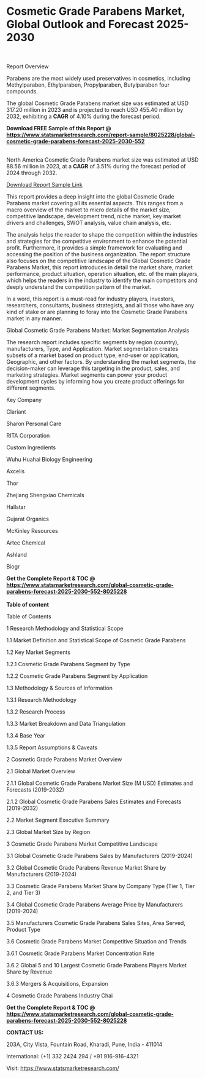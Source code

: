 <h1>Cosmetic Grade Parabens Market, Global Outlook and Forecast 2025-2030</h1><br/><p>Report Overview</p><p>
 
 Parabens are the most widely used preservatives in cosmetics, including Methylparaben, Ethylparaben, Propylparaben, Butylparaben four compounds.</p><p>
 
 The global Cosmetic Grade Parabens market size was estimated at USD 317.20 million in 2023 and is projected to reach USD 455.40 million by 2032, exhibiting a <strong>CAGR</strong> of 4.10% during the forecast period.</p><div><b>Download FREE Sample of this Report @ <a href="https://www.statsmarketresearch.com/download-free-sample/8025228/global-cosmetic-grade-parabens-forecast-2025-2030-552">https://www.statsmarketresearch.com/report-sample/8025228/global-cosmetic-grade-parabens-forecast-2025-2030-552</a></b></div><br><p>
 
 North America Cosmetic Grade Parabens market size was estimated at USD 88.56 million in 2023, at a <strong>CAGR</strong> of 3.51% during the forecast period of 2024 through 2032.</p><p><a href="https://www.statsmarketresearch.com/download-free-sample/8025228/global-cosmetic-grade-parabens-forecast-2025-2030-552">Download Report Sample Link</a></p><p>
 
 This report provides a deep insight into the global Cosmetic Grade Parabens market covering all its essential aspects. This ranges from a macro overview of the market to micro details of the market size, competitive landscape, development trend, niche market, key market drivers and challenges, SWOT analysis, value chain analysis, etc.</p><p>
 
 The analysis helps the reader to shape the competition within the industries and strategies for the competitive environment to enhance the potential profit. Furthermore, it provides a simple framework for evaluating and accessing the position of the business organization. The report structure also focuses on the competitive landscape of the Global Cosmetic Grade Parabens Market, this report introduces in detail the market share, market performance, product situation, operation situation, etc. of the main players, which helps the readers in the industry to identify the main competitors and deeply understand the competition pattern of the market.</p><p>In a word, this report is a must-read for industry players, investors, researchers, consultants, business strategists, and all those who have any kind of stake or are planning to foray into the Cosmetic Grade Parabens market in any manner.</p><p>Global Cosmetic Grade Parabens Market: Market Segmentation Analysis</p><p>The research report includes specific segments by region (country), manufacturers, Type, and Application. Market segmentation creates subsets of a market based on product type, end-user or application, Geographic, and other factors. By understanding the market segments, the decision-maker can leverage this targeting in the product, sales, and marketing strategies. Market segments can power your product development cycles by informing how you create product offerings for different segments.</p><p>Key Company</p><p>Clariant</p><p>Sharon Personal Care</p><p>RITA Corporation</p><p>Custom Ingredients</p><p>Wuhu Huahai Biology Engineering</p><p>Axcelis</p><p>Thor</p><p>Zhejiang Shengxiao Chemicals</p><p>Hallstar</p><p>Gujarat Organics</p><p>McKinley Resources</p><p>Artec Chemical</p><p>Ashland</p><p>Biogr</p><div><b>Get the Complete Report & TOC @ <a href="https://www.statsmarketresearch.com/global-cosmetic-grade-parabens-forecast-2025-2030-552-8025228">https://www.statsmarketresearch.com/global-cosmetic-grade-parabens-forecast-2025-2030-552-8025228</a></b></div><br><b>Table of content</b><p>Table of Contents<br />
 
 1 Research Methodology and Statistical Scope<br />
 
 1.1 Market Definition and Statistical Scope of Cosmetic Grade Parabens<br />
 
 1.2 Key Market Segments<br />
 
 1.2.1 Cosmetic Grade Parabens Segment by Type<br />
 
 1.2.2 Cosmetic Grade Parabens Segment by Application<br />
 
 1.3 Methodology & Sources of Information<br />
 
 1.3.1 Research Methodology<br />
 
 1.3.2 Research Process<br />
 
 1.3.3 Market Breakdown and Data Triangulation<br />
 
 1.3.4 Base Year<br />
 
 1.3.5 Report Assumptions & Caveats<br />
 
 2 Cosmetic Grade Parabens Market Overview<br />
 
 2.1 Global Market Overview<br />
 
 2.1.1 Global Cosmetic Grade Parabens Market Size (M USD) Estimates and Forecasts (2019-2032)<br />
 
 2.1.2 Global Cosmetic Grade Parabens Sales Estimates and Forecasts (2019-2032)<br />
 
 2.2 Market Segment Executive Summary<br />
 
 2.3 Global Market Size by Region<br />
 
 3 Cosmetic Grade Parabens Market Competitive Landscape<br />
 
 3.1 Global Cosmetic Grade Parabens Sales by Manufacturers (2019-2024)<br />
 
 3.2 Global Cosmetic Grade Parabens Revenue Market Share by Manufacturers (2019-2024)<br />
 
 3.3 Cosmetic Grade Parabens Market Share by Company Type (Tier 1, Tier 2, and Tier 3)<br />
 
 3.4 Global Cosmetic Grade Parabens Average Price by Manufacturers (2019-2024)<br />
 
 3.5 Manufacturers Cosmetic Grade Parabens Sales Sites, Area Served, Product Type<br />
 
 3.6 Cosmetic Grade Parabens Market Competitive Situation and Trends<br />
 
 3.6.1 Cosmetic Grade Parabens Market Concentration Rate<br />
 
 3.6.2 Global 5 and 10 Largest Cosmetic Grade Parabens Players Market Share by Revenue<br />
 
 3.6.3 Mergers & Acquisitions, Expansion<br />
 
 4 Cosmetic Grade Parabens Industry Chai<br><div><b>Get the Complete Report & TOC @ <a href="https://www.statsmarketresearch.com/global-cosmetic-grade-parabens-forecast-2025-2030-552-8025228">https://www.statsmarketresearch.com/global-cosmetic-grade-parabens-forecast-2025-2030-552-8025228</a></b></div></p>
 
 <b>CONTACT US:</b><br>
 
 203A, City Vista, Fountain Road, Kharadi, Pune, India - 411014 <br>
 
 International: (+1) 332 2424 294 / +91 916-916-4321<br>
 
 Visit: <a href="https://www.statsmarketresearch.com/">https://www.statsmarketresearch.com/</a>
 
 <br>